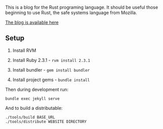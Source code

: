 This is a blog for the Rust programing language.  It should be useful those beginning to use Rust, the safe systems language from Mozilla.

[The blog is available here](https://ioben.github.io/rust-programming-blog/)

## Setup

1. Install RVM

2. Install Ruby 2.3.1 - `rvm install 2.3.1`

3. Install bundler - `gem install bundler`

4. Install project gems - `bundle install`

Then during development run:

```
bundle exec jekyll serve
```

And to build a distributable:

```
./tools/build BASE_URL
./tools/distribute WEBSITE DIRECTORY
```
